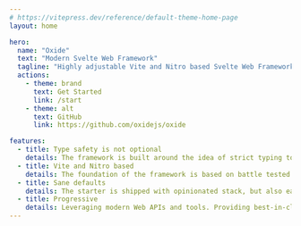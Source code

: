 ```yaml
---
# https://vitepress.dev/reference/default-theme-home-page
layout: home

hero:
  name: "Oxide"
  text: "Modern Svelte Web Framework"
  tagline: "Highly adjustable Vite and Nitro based Svelte Web Framework."
  actions:
    - theme: brand
      text: Get Started
      link: /start
    - theme: alt
      text: GitHub
      link: https://github.com/oxidejs/oxide

features:
  - title: Type safety is not optional
    details: The framework is built around the idea of strict typing to provide extra safety.
  - title: Vite and Nitro based
    details: The foundation of the framework is based on battle tested tools with active community.
  - title: Sane defaults
    details: The starter is shipped with opinionated stack, but also easily customizable.
  - title: Progressive
    details: Leveraging modern Web APIs and tools. Providing best-in-class Developer Experience.
---
```

